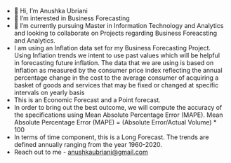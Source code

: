 - 👋 Hi, I’m Anushka Ubriani
- 👀 I’m interested in Business Forecasting
- 🌱 I’m currently pursuing Master in Information Technology and Analytics and looking to collaborate on Projects regarding Business Foreacsting and Analytics.
- I am using an Inflation data set for my Business Forecasting Project. Using Inflation trends we intent to use past values which will be helpful in forecasting future inflation. The data that we are using is based on Inflation as measured by the consumer price index reflecting the annual percentage change in the cost to the average consumer of acquiring a basket of goods and services that may be fixed or changed at specific intervals on yearly basis
- This is an Economic Forecast and a Point forecast.
- In order to bring out the best outcome, we will compute the accuracy of the specifications using Mean Absolute Percentage Error (MAPE). Mean Absolute Percentage Error (MAPE) = (Absolute Error/Actual Volume) * 100
- In terms of time component, this is a Long Forecast. The trends are defined annually ranging from the year 1960-2020.
- Reach out to me - anushkaubriani@gmail.com

<!---
anushkau/anushkau is a ✨ special ✨ repository because its `README.md` (this file) appears on your GitHub profile.
You can click the Preview link to take a look at your changes.
--->
